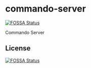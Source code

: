 # commando-server
[![FOSSA Status](https://app.fossa.io/api/projects/git%2Bgithub.com%2Fvinodmrhcl%2Fcommando-server.svg?type=shield)](https://app.fossa.io/projects/git%2Bgithub.com%2Fvinodmrhcl%2Fcommando-server?ref=badge_shield)

Commando Server


## License
[![FOSSA Status](https://app.fossa.io/api/projects/git%2Bgithub.com%2Fvinodmrhcl%2Fcommando-server.svg?type=large)](https://app.fossa.io/projects/git%2Bgithub.com%2Fvinodmrhcl%2Fcommando-server?ref=badge_large)